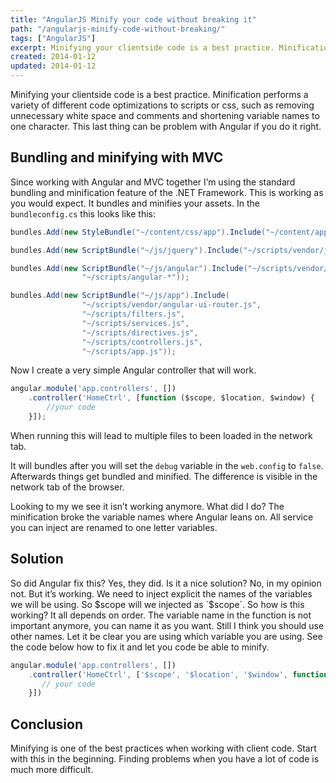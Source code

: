 ```yaml
---
title: "AngularJS Minify your code without breaking it"
path: "/angularjs-minify-code-without-breaking/"
tags: ["AngularJS"]
excerpt: Minifying your clientside code is a best practice. Minification performs a variety of different code optimizations to scripts or css, such as removing unnecessary white space and comments and shortening variable names to one character. This last thing can be problem with Angular if you do it right.
created: 2014-01-12
updated: 2014-01-12
---
```



Minifying your clientside code is a best practice. Minification performs a variety of different code optimizations to scripts or css, such as removing unnecessary white space and comments and shortening variable names to one character. This last thing can be problem with Angular if you do it right.

## Bundling and minifying with MVC

Since working with Angular and MVC together I’m using the standard bundling and minification feature of the .NET Framework. This is working as you would expect. It bundles and minifies your assets. In the `bundleconfig.cs` this looks like this:

```csharp
bundles.Add(new StyleBundle("~/content/css/app").Include("~/content/app.css"));

bundles.Add(new ScriptBundle("~/js/jquery").Include("~/scripts/vendor/jquery-{version}.js"));

bundles.Add(new ScriptBundle("~/js/angular").Include("~/scripts/vendor/angular.js",
                "~/scripts/angular-*"));

bundles.Add(new ScriptBundle("~/js/app").Include(
                "~/scripts/vendor/angular-ui-router.js",
                "~/scripts/filters.js",
                "~/scripts/services.js",
                "~/scripts/directives.js",
                "~/scripts/controllers.js",
                "~/scripts/app.js"));
```

Now I create a very simple Angular controller that will work.

```js
angular.module('app.controllers', [])
    .controller('HomeCtrl', [function ($scope, $location, $window) {
        //your code
    }]);
```

When running this will lead to multiple files to been loaded in the network tab.

It will bundles after you will set the `debug` variable in the `web.config` to `false`. Afterwards things get bundled and minified. The difference is visible in the network tab of the browser.

Looking to my we see it isn’t working anymore. What did I do? The minification broke the variable names where Angular leans on. All service you can inject are renamed to one letter variables.

## Solution

So did Angular fix this? Yes, they did. Is it a nice solution? No, in my opinion not. But it’s working. We need to inject explicit the names of the variables we will be using. So $scope will we injected as `$scope`. So how is this working? It all depends on order. The variable name in the function is not important anymore, you can name it as you want. Still I think you should use other names. Let it be clear you are using which variable you are using. See the code below how to fix it and let you code be able to minify.

```js
angular.module('app.controllers', [])
    .controller('HomeCtrl', ['$scope', '$location', '$window', function ($scope, $location, $window) {
       // your code
    }])
```

## Conclusion

Minifying is one of the best practices when working with client code. Start with this in the beginning. Finding problems when you have a lot of code is much more difficult.
